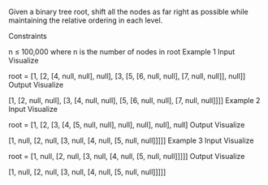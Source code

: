 Given a binary tree root, shift all the nodes as far right as possible while maintaining the relative ordering in each level.

Constraints

n ≤ 100,000 where n is the number of nodes in root
Example 1
Input
Visualize

root = [1, [2, [4, null, null], null], [3, [5, [6, null, null], [7, null, null]], null]]
Output
Visualize

[1, [2, null, null], [3, [4, null, null], [5, [6, null, null], [7, null, null]]]]
Example 2
Input
Visualize

root = [1, [2, [3, [4, [5, null, null], null], null], null], null]
Output
Visualize

[1, null, [2, null, [3, null, [4, null, [5, null, null]]]]]
Example 3
Input
Visualize

root = [1, null, [2, null, [3, null, [4, null, [5, null, null]]]]]
Output
Visualize

[1, null, [2, null, [3, null, [4, null, [5, null, null]]]]]
